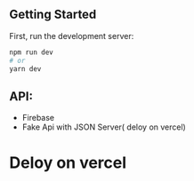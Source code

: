 ## Getting Started

First, run the development server:

```bash
npm run dev
# or
yarn dev
```
## API: 
* Firebase 
* Fake Api with JSON Server( deloy on vercel)

# Deloy on vercel

